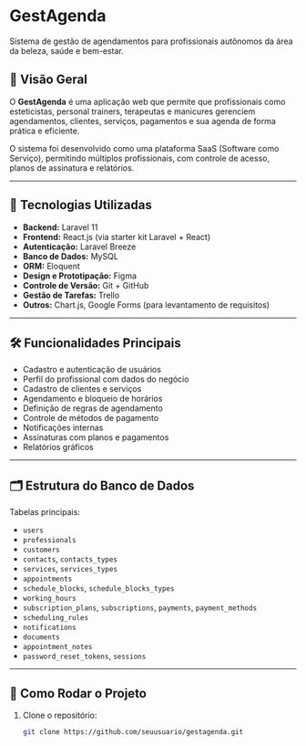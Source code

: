# GestAgenda

Sistema de gestão de agendamentos para profissionais autônomos da área da beleza, saúde e bem-estar.

## 📌 Visão Geral

O **GestAgenda** é uma aplicação web que permite que profissionais como esteticistas, personal trainers, terapeutas e manicures gerenciem agendamentos, clientes, serviços, pagamentos e sua agenda de forma prática e eficiente.

O sistema foi desenvolvido como uma plataforma SaaS (Software como Serviço), permitindo múltiplos profissionais, com controle de acesso, planos de assinatura e relatórios.

---

## 🚀 Tecnologias Utilizadas

- **Backend:** Laravel 11
- **Frontend:** React.js (via starter kit Laravel + React)
- **Autenticação:** Laravel Breeze
- **Banco de Dados:** MySQL
- **ORM:** Eloquent
- **Design e Prototipação:** Figma
- **Controle de Versão:** Git + GitHub
- **Gestão de Tarefas:** Trello
- **Outros:** Chart.js, Google Forms (para levantamento de requisitos)

---

## 🛠️ Funcionalidades Principais

- Cadastro e autenticação de usuários
- Perfil do profissional com dados do negócio
- Cadastro de clientes e serviços
- Agendamento e bloqueio de horários
- Definição de regras de agendamento
- Controle de métodos de pagamento
- Notificações internas
- Assinaturas com planos e pagamentos
- Relatórios gráficos

---

## 🗂️ Estrutura do Banco de Dados

Tabelas principais:

- `users`
- `professionals`
- `customers`
- `contacts`, `contacts_types`
- `services`, `services_types`
- `appointments`
- `schedule_blocks`, `schedule_blocks_types`
- `working_hours`
- `subscription_plans`, `subscriptions`, `payments`, `payment_methods`
- `scheduling_rules`
- `notifications`
- `documents`
- `appointment_notes`
- `password_reset_tokens`, `sessions`

---

## 📁 Como Rodar o Projeto

1. Clone o repositório:
   ```bash
   git clone https://github.com/seuusuario/gestagenda.git
